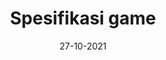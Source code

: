 ---
title: 'Spesifikasi game'
date: '27-10-2021'
url: ''
content: 'Sebelum mendownload game ini terlebih dahulu komputer anda memenuhi spesifikasi minimum berikut. OS: Windows 10 x64,
RAM 4gb,
GPU NVIDIA 720m,
CPU intel i5 8250u'
---